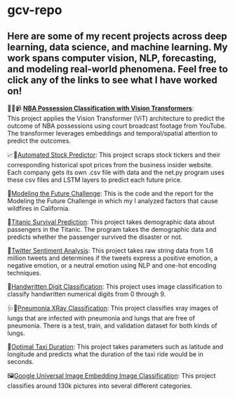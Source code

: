 # gcv-repo
## Here are some of my recent projects across deep learning, data science, and machine learning. My work spans computer vision, NLP, forecasting, and modeling real-world phenomena. Feel free to click any of the links to see what I have worked on!
🏀🤖📹 **[NBA Possession Classification with Vision Transformers](https://github.com/Gurinder-Vasanta/vit-research)**:  
This project applies the Vision Transformer (ViT) architecture to predict the outcome of NBA possessions using court broadcast footage from YouTube. The transformer leverages embeddings and temporal/spatial attention to predict the outcomes. 

📈🧮[Automated Stock Predictor](https://github.com/Gurinder-Vasanta/gcv-repo/tree/Automated_Stock_Price_Predictor): 
This project scraps stock tickers and their corresponding historical spot prices from the business insider website. Each company gets its own .csv file with data and the net.py program uses these csv files and LSTM layers to predict each future price. 

🌲[Modeling the Future Challenge](https://github.com/Gurinder-Vasanta/gcv-repo/tree/Modeling_The_Future_Challenge_Code):
This is the code and the report for the Modeling the Future Challenge in which my I analyzed factors that cause wildfires in California. 

🚢[Titanic Survival Prediction](https://github.com/Gurinder-Vasanta/gcv-repo/tree/Titanic_Survival_Prediction):
This project takes demographic data about passengers in the Titanic. The program takes the demographic data and predicts whether the passenger survived the disaster or not. 

💬[Twitter Sentiment Analysis](https://github.com/Gurinder-Vasanta/gcv-repo/tree/Twitter_Sentiment_Analysis):
This project takes raw string data from 1.6 million tweets and determines if the tweets express a positive emotion, a negative emotion, or a neutral emotion using NLP and one-hot encoding techniques. 

🔢[Handwritten Digit Classification](https://github.com/Gurinder-Vasanta/gcv-repo/tree/Handwritten_Digit_Classification):
This project uses image classification to classify handwritten numerical digits from 0 through 9. 

🩺🏥[Pneumonia XRay Classification](https://github.com/Gurinder-Vasanta/gcv-repo/tree/Pneumonia_XRay_Classification):
This project classifies xray images of lungs that are infected with pneumonia and lungs that are free of pneumonia. There is a test, train, and validation dataset for both kinds of lungs. 

🚕[Optimal Taxi Duration](https://github.com/Gurinder-Vasanta/gcv-repo/tree/Optimal_Taxi_Duration):
This project takes parameters such as latitude and longitude and predicts what the duration of the taxi ride would be in seconds. 

🖼️[Google Universal Image Embedding Image Classification](https://github.com/Gurinder-Vasanta/gcv-repo/tree/GUIE_Image_Classification):
This project classifies around 130k pictures into several different categories. 

